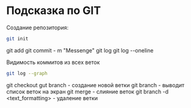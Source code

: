 # Подсказка по GIT

Создание репозитория:
```sh
git init
```
git add
git commit - m "Messenge"
git log
git log --oneline

Видимость коммитов из всех веток

```sh
git log --graph

```
git checkout
gut branch <branchname> - создание новой ветки
git branch - выводит список веток на экран
git merge  - слияние веток
git branch -d <text_formatting> - удаление ветки